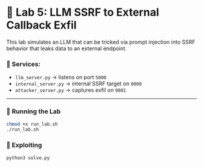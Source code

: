 # 🧪 Lab 5: LLM SSRF to External Callback Exfil

This lab simulates an LLM that can be tricked via prompt injection into SSRF behavior that leaks data to an external endpoint.

### 🔧 Services:
- `llm_server.py` → listens on port `5000`
- `internal_server.py` → internal SSRF target on `8000`
- `attacker_server.py` → captures exfil on `9001`

---

### 🚀 Running the Lab

```bash
chmod +x run_lab.sh
./run_lab.sh
```

### 🧪 Exploiting

```bash
python3 solve.py
```
